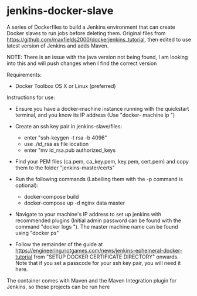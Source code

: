 # jenkins-docker-slave
A series of Dockerfiles to build a Jenkins environment that can create Docker slaves to run jobs before deleting them. Original files from https://github.com/maxfields2000/dockerjenkins_tutorial, then edited to use latest version of Jenkins and adds Maven.

NOTE: There is an issue with the java version not being found, I am looking into this and will push changes when I find the correct version

Requirements:
-  Docker Toolbox
   OS X or Linux (preferred)

Instructions for use:

- Ensure you have a docker-machine instance running with the quickstart terminal, and you know its IP address (Use "docker-     machine ip <YourMachineName>")

- Create an ssh key pair in jenkins-slave/files:
  - enter "ssh-keygen -t rsa -b 4096"
  - use ./id_rsa as file location
  - enter "mv id_rsa.pub authorized_keys
  
- Find your PEM files (ca.pem, ca_key.pem, key.pem, cert.pem) and copy them to the folder "jenkins-master/certs"

- Run the following commands (Labelling them with the -p command is optional):
  - docker-compose build
  - docker-compose up -d nginx data master
  
- Navigate to your machine's IP address to set up jenkins with recommended plugins (Initial admin password can be found with the command "docker logs <JENKINS-MASTER-MACHINE-NAME>"). The master machine name can be found using "docker ps"

- Follow the remainder of the guide at https://engineering.riotgames.com/news/jenkins-ephemeral-docker-tutorial from "SETUP DOCKER CERTIFICATE DIRECTORY" onwards. Note that if you set a passcode for your ssh key pair, you will need it here.

The container comes with Maven and the Maven Integration plugin for Jenkins, so those projects can be run here
